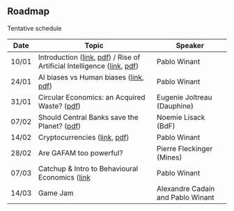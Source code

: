 ## Roadmap

Tentative schedule

| Date  | Topic                                              | Speaker                 |
| ----- | -------------------------------------------------- | ----------------------- |
| 10/01 | Introduction  ([link](./index.html), [pdf](./slides/index.pdf)) / Rise of Artificial Intelligence ([link](session_1/index.html), [pdf](./slides/session_1.pdf)) | Pablo Winant            |
| 24/01 | AI biases vs Human biases ([link](./session_2/index.html), [pdf](./slides/session_2.pdf))   | Pablo Winant            |
| 31/01 | Circular Economics: an Acquired Waste? ([pdf](./slides/session_3.pdf))          |  Eugenie Joltreau (Dauphine)      |
| 07/02 | Should Central Banks save the Planet?  ([pdf](./slides/session_4.pdf))             |  Noemie Lisack  (BdF)   |
| 14/02 | Cryptocurrencies ([link](./session_5/index.html), [pdf](./slides/session_5.pdf))                                   | Pablo Winant  |
| 28/02 | Are GAFAM too powerful?                           | Pierre Fleckinger (Mines)      |
| 07/03 | Catchup & Intro to Behavioural Economics ([link](./session_7/index.html)          |      Pablo Winant                   |
| 14/03 | Game Jam                                          |     Alexandre Cadain and Pablo Winant                    |
